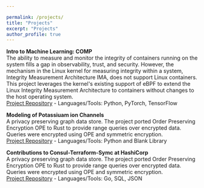 ```yaml
---

permalink: /projects/
title: "Projects"
excerpt: "Projects"
author_profile: true
---
```

&NewLine;

**Intro to Machine Learning: COMP**\
The ability to measure and monitor the integrity of containers running on the system fills a gap in observability, trust, and security. However, the mechanism in the Linux kernel for measuring integrity within a system, Integrity Measurement Architecture IMA, does not support Linux containers. This project leverages the kernel's existing support of eBPF to extend the Linux Integrity Measurement Architecture to containers without changes to the host operating system. \
[Project Repository](https://github.com/avery-blanchard/container-ima) - 
Languages/Tools: Python, PyTorch, TensorFlow

**Modeling of Potassiuam ion Channels**\
A privacy preserving graph data store. The project ported Order Preserving Encryption OPE to Rust to provide range queries over encrypted data. Queries were encrypted using OPE and symmetric encryption. \
[Project Repository](https://github.com/encrypted-tao/encrypted-tao) - Languages/Tools: Python and Blank Library

**Contributions to Consul-Terraform-Symc at HashiCorp**\
A privacy preserving graph data store. The project ported Order Preserving Encryption OPE to Rust to provide range queries over encrypted data. Queries were encrypted using OPE and symmetric encryption. \
[Project Repository](https://github.com/encrypted-tao/encrypted-tao) - Languages/Tools: Go, SQL, JSON